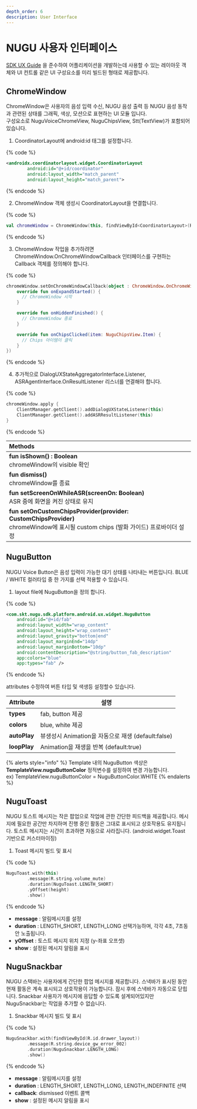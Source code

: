 ```yaml
---
depth_order: 6
description: User Interface
---
```


# NUGU 사용자 인터페이스

[SDK UX Guide](../../sdk-design-guide/voice-chrome) 을 준수하여 어플리케이션을 개발하는데 사용할 수 있는 레이아웃 객체와 UI 컨트롤 같은 UI 구성요소를 미리 빌드된 형태로 제공합니다.

## ChromeWindow

ChromeWindow은 사용자의 음성 입력 수신, NUGU 음성 출력 등 NUGU 음성 동작과 관련된 상태를 그래픽, 색상, 모션으로 표현하는 UI 모듈 입니다.  
구성요소로 NuguVoiceChromeView, NuguChipsView, Stt(TextView)가 포함되어있습니다.

1. CoordinatorLayout에 android:id 태그를 설정합니다.

{% code %}
   ```xml
   <androidx.coordinatorlayout.widget.CoordinatorLayout
           android:id="@+id/coordinator"
           android:layout_width="match_parent"
           android:layout_height="match_parent">
   ```
{% endcode %}

2. ChromeWindow 객체 생성시 CoordinatorLayout을 연결합니다.

{% code %}
   ```kotlin
   val chromeWindow = ChromeWindow(this, findViewById<CoordinatorLayout>(R.id.coordinator))
   ```
{% endcode %}

3. ChromeWindow 작업을 추가하려면 ChromeWindow.OnChromeWindowCallback 인터페이스를 구현하는 Callback 객체를 정의해야 합니다.

{% code %}
   ```kotlin
   chromeWindow.setOnChromeWindowCallback(object : ChromeWindow.OnChromeWindowCallback {
       override fun onExpandStarted() {
         // ChromeWindow 시작 
       }

       override fun onHiddenFinished() {
         // ChromeWindow 종료
       }

       override fun onChipsClicked(item: NuguChipsView.Item) {
         // Chips 아이템이 클릭
       }
   })
   ```
{% endcode %}

4. 추가적으로 DialogUXStateAggregatorInterface.Listener, ASRAgentInterface.OnResultListener 리스너를 연결해야 합니다.

{% code %}
   ```kotlin
   chromeWindow.apply {
       ClientManager.getClient().addDialogUXStateListener(this)
       ClientManager.getClient().addASRResultListener(this)
   }
   ```
{% endcode %}

| Methods                                                                                                              |
|:---------------------------------------------------------------------------------------------------------------------|
| **fun isShown() : Boolean**<br/>chromeWindow의 visible 확인                                                             |
| **fun dismiss()**<br/>chromeWindow를 종료                                                                               |
| **fun setScreenOnWhileASR(screenOn: Boolean)**<br/>ASR 중에 화면을 켜진 상태로 유지                                              |
| **fun setOnCustomChipsProvider(provider: CustomChipsProvider)**<br/>chromeWindow에 표시될 custom chips (발화 가이드) 프로바이더 설정 |

## NuguButton

NUGU Voice Button은 음성 입력이 가능한 대기 상태를 나타내는 버튼입니다. BLUE / WHITE 컬러타입 중 한 가지를 선택 적용할 수 있습니다.

1. layout file에 NuguButton을 정의 합니다.

{% code %}
   ```xml
   <com.skt.nugu.sdk.platform.android.ux.widget.NuguButton
       android:id="@+id/fab"
       android:layout_width="wrap_content"
       android:layout_height="wrap_content"
       android:layout_gravity="bottom|end"
       android:layout_marginEnd="14dp"
       android:layout_marginBottom="10dp"
       android:contentDescription="@string/button_fab_description"
       app:colors="blue"
       app:types="fab" />
   ```
{% endcode %}

   attributes 수정하여 버튼 타입 및 색생등 설정할수 있습니다.

| Attribute    | 설명                                      |
|:-------------|-----------------------------------------|
| **types**    | fab, button 제공                          |
| **colors**   | blue, white 제공                          |
| **autoPlay** | 뷰생성시 Animation을 자동으로 재생 (default:false) |
| **loopPlay** | Animation을 재생을 반복 (default:true)        |

{% alerts style="info" %}
Template 내의 NuguButton 색상은 **TemplateView.nuguButtonColor** 정적변수를 설정하여 변경 가능합니다.  
ex\) TemplateView.nuguButtonColor = NuguButtonColor.WHITE
{% endalerts %}

## NuguToast

NUGU 토스트 메시지는 작은 팝업으로 작업에 관한 간단한 피드백을 제공합니다. 메시지에 필요한 공간만 차지하며 진행 중인 활동은 그대로 표시되고 상호작용도 유지됩니다. 토스트 메시지는 시간이 초과하면 자동으로 사라집니다. (android.widget.Toast 기반으로 커스터마이징)

1. Toast 메시지 빌드 및 표시

{% code %}
   ```kotlin
   NuguToast.with(this)
           .message(R.string.volume_mute)
           .duration(NuguToast.LENGTH_SHORT)
           .yOffset(height)
           .show()
   ```
{% endcode %}

   * **message** : 알림메시지를 설정 
   * **duration** : LENGTH_SHORT, LENGTH_LONG 선택가능하며, 각각 4초, 7초동안 노출됩니다.
   * **yOffset** : 토스트 메시지 위치 지정 (y-좌표 오프셋)
   * **show** : 설정된 메시지 알림을 표시

## NuguSnackbar

NUGU 스택바는 사용자에게 간단한 팝업 메시지를 제공합니다. 스낵바가 표시된 동안 현재 활동은 계속 표시되고 상호작용이 가능합니다. 잠시 후에 스낵바가 자동으로 닫힙니다. Snackbar 사용자가 메시지에 응답할 수 있도록 설계되어있지만 NuguSnackbar는 작업을 추가할 수 없습니다.

1. Snackbar 메시지 빌드 및 표시

{% code %}
   ```kotlin
   NuguSnackbar.with(findViewById(R.id.drawer_layout))   
           .message(R.string.device_gw_error_002)
           .duration(NuguSnackbar.LENGTH_LONG)
           .show()
   ```
{% endcode %}

   * **message** : 알림메시지를 설정
   * **duration** : LENGTH_SHORT, LENGTH_LONG, LENGTH_INDEFINITE 선택
   * **callback**: dismissed 이벤트 콜백
   * **show** : 설정된 메시지 알림을 표시

